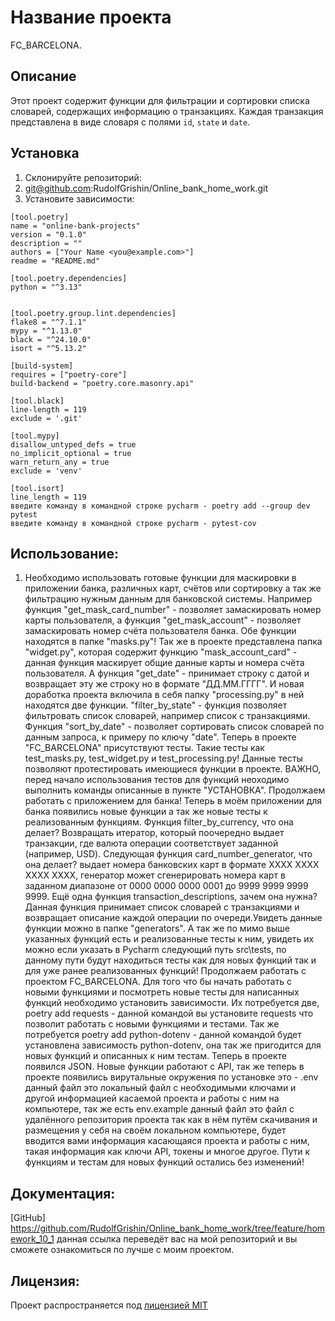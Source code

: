 # Название проекта
FC_BARCELONA.
## Описание
Этот проект содержит функции для фильтрации и сортировки списка словарей, содержащих информацию о транзакциях. Каждая транзакция представлена в виде словаря с полями `id`, `state` и `date`.
## Установка
1. Склонируйте репозиторий:
2. git@github.com:RudolfGrishin/Online_bank_home_work.git
3. Установите зависимости:
```
[tool.poetry]
name = "online-bank-projects"
version = "0.1.0"
description = ""
authors = ["Your Name <you@example.com>"]
readme = "README.md"

[tool.poetry.dependencies]
python = "^3.13"


[tool.poetry.group.lint.dependencies]
flake8 = "^7.1.1"
mypy = "^1.13.0"
black = "^24.10.0"
isort = "^5.13.2"

[build-system]
requires = ["poetry-core"]
build-backend = "poetry.core.masonry.api"

[tool.black]
line-length = 119
exclude = '.git'

[tool.mypy]
disallow_untyped_defs = true
no_implicit_optional = true
warn_return_any = true
exclude = 'venv'

[tool.isort]
line_length = 119
введите команду в командной строке pycharm - poetry add --group dev pytest
введите команду в командной строке pycharm - pytest-cov
```
## Использование:


1. Необходимо использовать готовые функции для маскировки в приложении банка, различных карт, счётов или сортировку а так же фильтрацию нужным данным для банковской системы. Например функция "get_mask_card_number" - позволяет замаскировать номер карты пользователя, а функция "get_mask_account" - позволяет замаскировать номер счёта пользователя банка. Обе функции находятся в папке "masks.py"! Так же в проекте представлена папка "widget.py", которая содержит функцию "mask_account_card" - данная функция маскирует общие данные карты и номера счёта пользователя. А функция "get_date" - принимает строку с датой и возвращает эту же строку но в формате "ДД.ММ.ГГГГ". И новая доработка проекта включила в себя папку "processing.py" в ней находятся две функции. "filter_by_state" - функция позволяет фильтровать список словарей, например список с транзакциями. Функция "sort_by_date" - позволяет сортировать список словарей по данным запроса, к примеру по ключу "date". Теперь в проекте "FC_BARCELONA" присутствуют тесты. Такие тесты как test_masks.py, test_widget.py и test_processing.py! Данные тесты позволяют протестировать имеющиеся функции в проекте. ВАЖНО, перед начало использования тестов для функций неоходимо выполнить команды описанные в пункте "УСТАНОВКА". Продолжаем работать с приложением для банка! Теперь в моём приложении для банка появились новые функции а так же новые тесты к реализованным функциям. Функция filter_by_currency, что она делает? Возвращать итератор, который поочередно выдает транзакции, где валюта операции соответствует заданной (например, USD). Следующая функция card_number_generator, что она делает? выдает номера банковских карт в формате XXXX XXXX XXXX XXXX, генератор может сгенерировать номера карт в заданном диапазоне от 0000 0000 0000 0001 до 9999 9999 9999 9999. Ещё одна функция transaction_descriptions, зачем она нужна? Данная функция принимает список словарей с транзакциями и возвращает описание каждой операции по очереди.Увидеть данные функции можно в папке "generators". А так же по мимо выше указанных функций есть и реализованные тесты к ним, увидеть их можно если указать в Pycharm следующий путь src\tests, по данному пути будут находиться тесты как для новых функций так и для уже ранее реализованных функций! Продолжаем работать с проектом FC_BARCELONA. Для того что бы начать работать с новыми функциями и посмотреть новые тесты для написанных функций необходимо установить зависимости. Их потребуется две, poetry add requests - данной командой вы установите requests что позволит работать с новыми функциями и тестами. Так же потребуется poetry add python-dotenv - данной командой будет установлена зависимость python-dotenv, она так же пригодится для новых функций и описанных к ним тестам. Теперь в проекте появился JSON. Новые функции работают с API, так же теперь в проекте появились вирутальные окружения по установке это - .env данный файл это локальный файл с необходимыми ключами и другой информацией касаемой проекта и работы с ним на компьютере, так же есть env.example данный файл это файл с удалённого репозитория проекта так как в нём путём скачивания и размещения у себя на своём локальном компьютере, будет вводится вами информация касающаяся проекта и работы с ним, такая информация как ключи API, токены и многое другое. Пути к функциям и тестам для новых функций остались без изменений!
## Документация:

[GitHub]  https://github.com/RudolfGrishin/Online_bank_home_work/tree/feature/homework_10_1 данная ссылка переведёт вас на мой репозиторий и вы сможете ознакомиться по лучше с моим проектом.

## Лицензия:

Проект распространяется под [лицензией MIT](LICENSE)
